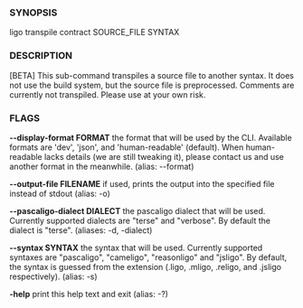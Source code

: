 
### SYNOPSIS
ligo transpile contract SOURCE_FILE SYNTAX

### DESCRIPTION
[BETA] This sub-command transpiles a source file to another syntax. It does not use the build system, but the source file is preprocessed. Comments are currently not transpiled. Please use at your own risk.

### FLAGS
**--display-format FORMAT**
the format that will be used by the CLI. Available formats are 'dev', 'json', and 'human-readable' (default). When human-readable lacks details (we are still tweaking it), please contact us and use another format in the meanwhile. (alias: --format)

**--output-file FILENAME**
if used, prints the output into the specified file instead of stdout (alias: -o)

**--pascaligo-dialect DIALECT**
the pascaligo dialect that will be used. Currently supported dialects are "terse" and "verbose". By default the dialect is "terse". (aliases: -d, -dialect)

**--syntax SYNTAX**
the syntax that will be used. Currently supported syntaxes are "pascaligo", "cameligo", "reasonligo" and "jsligo". By default, the syntax is guessed from the extension (.ligo, .mligo, .religo, and .jsligo respectively). (alias: -s)

**-help**
print this help text and exit (alias: -?)


